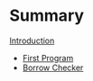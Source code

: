 # Summary

[Introduction](./readme.md)
- [First Program](./1_hello_world.md)
- [Borrow Checker](./2_borrow_checker.md)
